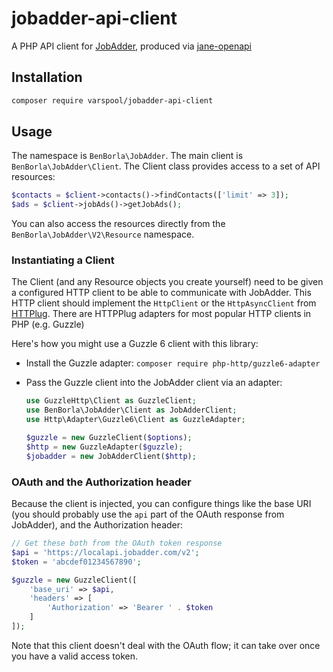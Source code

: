 # jobadder-api-client

A PHP API client for [JobAdder](https://jobadder.com/), produced via [jane-openapi](https://github.com/janephp/openapi/)

## Installation

```bash
composer require varspool/jobadder-api-client
```

## Usage

The namespace is `BenBorla\JobAdder`. The main client is `BenBorla\JobAdder\Client`. The Client class provides access to
a set of API resources:

```php
$contacts = $client->contacts()->findContacts(['limit' => 3]);
$ads = $client->jobAds()->getJobAds();
```

You can also access the resources directly from the `BenBorla\JobAdder\V2\Resource` namespace.

### Instantiating a Client

The Client (and any Resource objects you create yourself) need to be given a configured HTTP client to be able to
communicate with JobAdder. This HTTP client should implement the `HttpClient` or the `HttpAsyncClient` from
[HTTPlug](http://docs.php-http.org/en/latest/httplug/introduction.html). There are HTTPPlug adapters for most popular
HTTP clients in PHP (e.g. Guzzle)

Here's how you might use a Guzzle 6 client with this library:


* Install the Guzzle adapter: `composer require php-http/guzzle6-adapter`
* Pass the Guzzle client into the JobAdder client via an adapter:

  ```php
  use GuzzleHttp\Client as GuzzleClient;
  use BenBorla\JobAdder\Client as JobAdderClient;
  use Http\Adapter\Guzzle6\Client as GuzzleAdapter;

  $guzzle = new GuzzleClient($options);
  $http = new GuzzleAdapter($guzzle);
  $jobadder = new JobAdderClient($http);
  ```

### OAuth and the Authorization header

Because the client is injected, you can configure things like the base URI (you should probably use the `api` part of the
OAuth response from JobAdder), and the Authorization header:

```php
// Get these both from the OAuth token response
$api = 'https://localapi.jobadder.com/v2';
$token = 'abcdef01234567890';

$guzzle = new GuzzleClient([
    'base_uri' => $api,
    'headers' => [
        'Authorization' => 'Bearer ' . $token
    ]
]);
```

Note that this client doesn't deal with the OAuth flow; it can take over once you have a valid access token.
